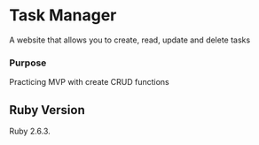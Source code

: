 # Task Manager

A website that allows you to create, read, update and delete tasks

### Purpose
Practicing MVP with create CRUD functions

## Ruby Version
Ruby 2.6.3.
